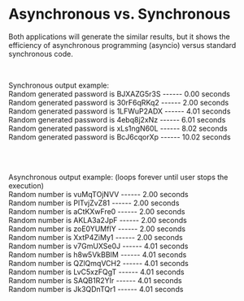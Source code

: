 # Asynchronous vs. Synchronous
Both applications will generate the similar results, but it shows the efficiency of asynchronous programming (asyncio) versus standard synchronous code.

<br>

Synchronous output example:<br>
Random generated password is BJXAZG5r3S ------ 0.00 seconds<br>
Random generated password is 30rF6qRKq2 ------ 2.00 seconds<br>
Random generated password is 1LFWuP2ADX ------ 4.01 seconds<br>
Random generated password is 4ebq8j2xNz ------ 6.01 seconds<br>
Random generated password is xLs1ngN60L ------ 8.02 seconds<br>
Random generated password is BcJ6cqorXp ------ 10.02 seconds<br>


<br><br>

Asynchronous output example: (loops forever until user stops the execution)<br>
Random number is vuMqTOjNVV ------ 2.00 seconds<br>
Random number is PlTvjZvZ81 ------ 2.00 seconds<br>
Random number is aCtKXwFre0 ------ 2.00 seconds<br>
Random number is AKLA3a2JpF ------ 2.00 seconds<br>
Random number is zoE0YUMfIY ------ 2.00 seconds<br>
Random number is XxtP4ZiMy1 ------ 2.00 seconds<br>
Random number is v7GmUXSe0J ------ 4.01 seconds<br>
Random number is h8w5VkBBIM ------ 4.01 seconds<br>
Random number is QZlQmqVCH2 ------ 4.01 seconds<br>
Random number is LvC5xzFQgT ------ 4.01 seconds<br>
Random number is SAQB1R2YIr ------ 4.01 seconds<br>
Random number is Jk3QDnTQr1 ------ 4.01 seconds<br>
